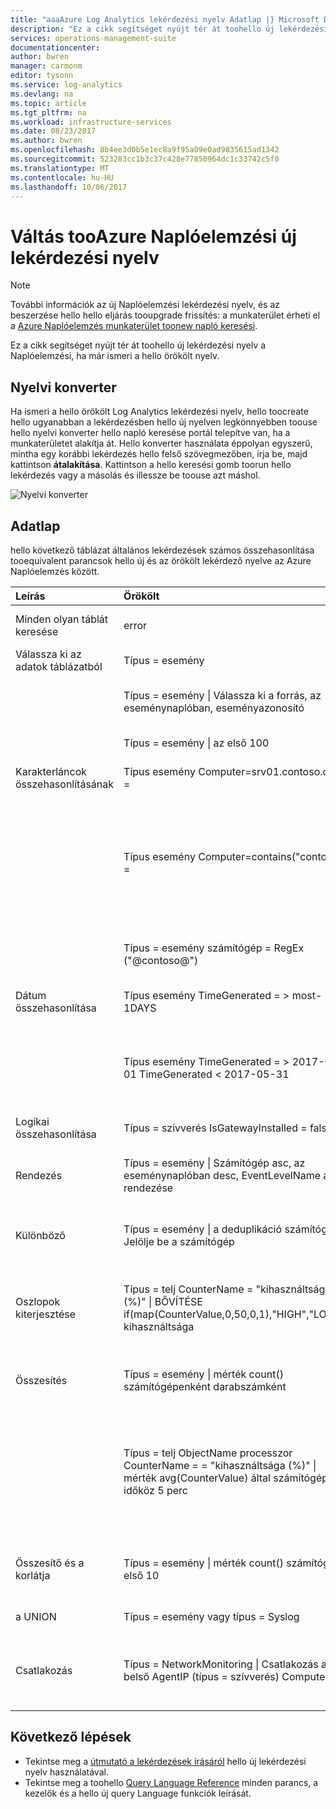 ```yaml
---
title: "aaaAzure Log Analytics lekérdezési nyelv Adatlap |} Microsoft Docs"
description: "Ez a cikk segítséget nyújt tér át toohello új lekérdezési nyelv a Naplóelemzési, ha már ismeri a hello örökölt nyelv."
services: operations-management-suite
documentationcenter: 
author: bwren
manager: carmonm
editor: tysonn
ms.service: log-analytics
ms.devlang: na
ms.topic: article
ms.tgt_pltfrm: na
ms.workload: infrastructure-services
ms.date: 08/23/2017
ms.author: bwren
ms.openlocfilehash: 8b4ee3d0b5e1ec8a9f95a09e0ad9835615ad1342
ms.sourcegitcommit: 523283cc1b3c37c428e77850964dc1c33742c5f0
ms.translationtype: MT
ms.contentlocale: hu-HU
ms.lasthandoff: 10/06/2017
---
```

# <a name="transitioning-tooazure-log-analytics-new-query-language"></a>Váltás tooAzure Naplóelemzési új lekérdezési nyelv

> [!NOTE]
> További információk az új Naplóelemzési lekérdezési nyelv, és az beszerzése hello hello eljárás tooupgrade frissítés: a munkaterület érheti el a [Azure Naplóelemzés munkaterület toonew napló keresési](log-analytics-log-search-upgrade.md).

Ez a cikk segítséget nyújt tér át toohello új lekérdezési nyelv a Naplóelemzési, ha már ismeri a hello örökölt nyelv.

## <a name="language-converter"></a>Nyelvi konverter

Ha ismeri a hello örökölt Log Analytics lekérdezési nyelv, hello toocreate hello ugyanabban a lekérdezésben hello új nyelven legkönnyebben toouse hello nyelvi konverter hello napló keresése portál telepítve van, ha a munkaterületet alakítja át.  Hello konverter használata éppolyan egyszerű, mintha egy korábbi lekérdezés hello felső szövegmezőben, írja be, majd kattintson **átalakítása**.  Kattintson a hello keresési gomb toorun hello lekérdezés vagy a másolás és illessze be toouse azt máshol.

![Nyelvi konverter](media/log-analytics-log-search-upgrade/language-converter.png)


## <a name="cheat-sheet"></a>Adatlap

hello következő táblázat általános lekérdezések számos összehasonlítása tooequivalent parancsok hello új és az örökölt lekérdező nyelve az Azure Naplóelemzés között.

| Leírás | Örökölt | új |
|:--|:--|:--|
| Minden olyan táblát keresése      | error | keressen az "error" (nem kis-és nagybetűket) |
| Válassza ki az adatok táblázatból | Típus = esemény |  Esemény |
|                        | Típus = esemény &#124; Válassza ki a forrás, az eseménynaplóban, eseményazonosító | Esemény &#124; a projekt forrás, az eseménynaplóban, eseményazonosító |
|                        | Típus = esemény &#124; az első 100 | Esemény &#124; 100 igénybe |
| Karakterláncok összehasonlításának      | Típus esemény Computer=srv01.contoso.com =   | Esemény &#124; Ha számítógép == "srv01.contoso.com" |
|                        | Típus esemény Computer=contains("contoso") = | Esemény &#124; Ha a számítógépen található a "contoso" (nem kis-és nagybetűket)<br>Esemény &#124; Ha számítógép contains_cs "Contoso" (kis-és nagybetűket) |
|                        | Típus = esemény számítógép = RegEx ("@contoso@")  | Esemény &#124; Ha a számítógép megegyezik regex ". *contoso*" |
| Dátum összehasonlítása        | Típus esemény TimeGenerated = > most-1DAYS | Esemény &#124; Ha TimeGenerated > ago(1d) |
|                        | Típus esemény TimeGenerated = > 2017-05-01 TimeGenerated < 2017-05-31 | Esemény &#124; Ha TimeGenerated között (datetime(2017-05-01)... datetime(2017-05-31)) |
| Logikai összehasonlítása     | Típus = szívverés IsGatewayInstalled = false  | Szívverés | Ha IsGatewayInstalled == false |
| Rendezés                   | Típus = esemény &#124; Számítógép asc, az eseménynaplóban desc, EventLevelName asc rendezése | Esemény \| Rendezze a számítógép asc, az eseménynaplóban desc, EventLevelName asc |
| Különböző               | Típus = esemény &#124; a deduplikáció számítógép \| Jelölje be a számítógép | Esemény &#124; számítógép, az eseménynaplóban összefoglalója |
| Oszlopok kiterjesztése         | Típus = telj CounterName = "kihasználtsága (%)" &#124; BŐVÍTÉSE if(map(CounterValue,0,50,0,1),"HIGH","LOW"), kihasználtsága | A Teljesítményfigyelő &#124; Ha CounterName == "kihasználtsága (%)" \| Kihasználtság kiterjesztése = iff ("Alacsony" a "Felső" > 50. ellenértéknek) |
| Összesítés            | Típus = esemény &#124; mérték count() számítógépenként darabszámként | Esemény &#124; összesíteni a Count = count() számítógépenként |
|                                | Típus = telj ObjectName processzor CounterName = = "kihasználtsága (%)" &#124; mérték avg(CounterValue) által számítógép időköz 5 perc | A Teljesítményfigyelő &#124; Ha ObjectName == "Processzor" és a CounterName == "kihasználtsága (%)" &#124; összefoglalója avg(CounterValue) számítógépenként bin (TimeGenerated, azaz 5 perc) |
| Összesítő és a korlátja | Típus = esemény &#124; mérték count() számítógép &#124; első 10 | Esemény &#124; AggregatedValue összefoglalója = count() számítógép &#124; 10 korlátozása |
| a UNION                  | Típus = esemény vagy típus = Syslog | Syslog esemény, Unió |
| Csatlakozás                   | Típus = NetworkMonitoring &#124; Csatlakozás a belső AgentIP (típus = szívverés) ComputerIP | NetworkMonitoring &#124; Csatlakozás típusú belső = (keresési típus == "Szívverés") a $left. AgentIP == $right.ComputerIP |



## <a name="next-steps"></a>Következő lépések
- Tekintse meg a [útmutató a lekérdezések írásáról](https://go.microsoft.com/fwlink/?linkid=856078) hello új lekérdezési nyelv használatával.
- Tekintse meg a toohello [Query Language Reference](https://go.microsoft.com/fwlink/?linkid=856079) minden parancs, a kezelők és a hello új query Language funkciók leírását.  
